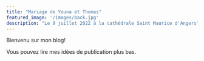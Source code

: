 ```yaml
---
title: "Mariage de Youna et Thomas"
featured_image: '/images/back.jpg'
description: "Le 9 juillet 2022 à la cathédrale Saint Maurice d'Angers"
---
```

Bienvenu sur mon blog!

Vous pouvez lire mes idées de publication plus bas.
